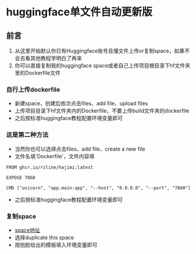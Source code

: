 # huggingface单文件自动更新版

## 前言
1. 从这里开始默认你已有Huggingface账号且懂文件上传or复制space，如果不会去看其他教程学明白了再来
2. 你可以直接复制我的huggingface space或者自己上传项目根目录下hf文件夹里的Dockerfile文件

### 自行上传dockerfile
* 新建space，创建后依次点击files、add file、upload files
* 上传项目目录下hf文件夹内的Dockerfile，不要上传build文件夹的dockerfile
* 之后按标准huggingface教程配置环境变量即可
### 这是第二种方法
* 当然你也可以选择点击files、add file、create a new file
* 文件名填'Dockerfile'，文件内容填
```
FROM ghcr.io/rzline/hajimi:latest

EXPOSE 7860

CMD ["uvicorn", "app.main:app", "--host", "0.0.0.0", "--port", "7860"]
```
* 之后按标准huggingface教程配置环境变量即可

### 复制space
* [space地址](https://huggingface.co/spaces/rzline/hajimi)
* 选择duplicate this space
* 按抱脸给出的模板填入环境变量即可